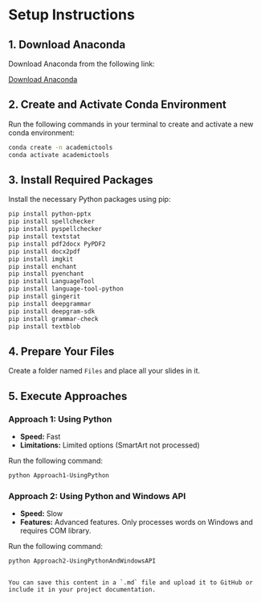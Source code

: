  
# Setup Instructions

## 1. Download Anaconda

Download Anaconda from the following link:

[Download Anaconda](https://www.anaconda.com/download)

## 2. Create and Activate Conda Environment

Run the following commands in your terminal to create and activate a new conda environment:

```bash
conda create -n academictools
conda activate academictools
```

## 3. Install Required Packages

Install the necessary Python packages using pip:

```bash
pip install python-pptx
pip install spellchecker
pip install pyspellchecker
pip install textstat
pip install pdf2docx PyPDF2
pip install docx2pdf
pip install imgkit
pip install enchant
pip install pyenchant
pip install LanguageTool
pip install language-tool-python
pip install gingerit
pip install deepgrammar
pip install deepgram-sdk
pip install grammar-check
pip install textblob
```

## 4. Prepare Your Files

Create a folder named `Files` and place all your slides in it.

## 5. Execute Approaches

### Approach 1: Using Python

- **Speed:** Fast
- **Limitations:** Limited options (SmartArt not processed)

Run the following command:

```bash
python Approach1-UsingPython
```

### Approach 2: Using Python and Windows API

- **Speed:** Slow
- **Features:** Advanced features. Only processes words on Windows and requires COM library.

Run the following command:

```bash
python Approach2-UsingPythonAndWindowsAPI
```
```

You can save this content in a `.md` file and upload it to GitHub or include it in your project documentation.
